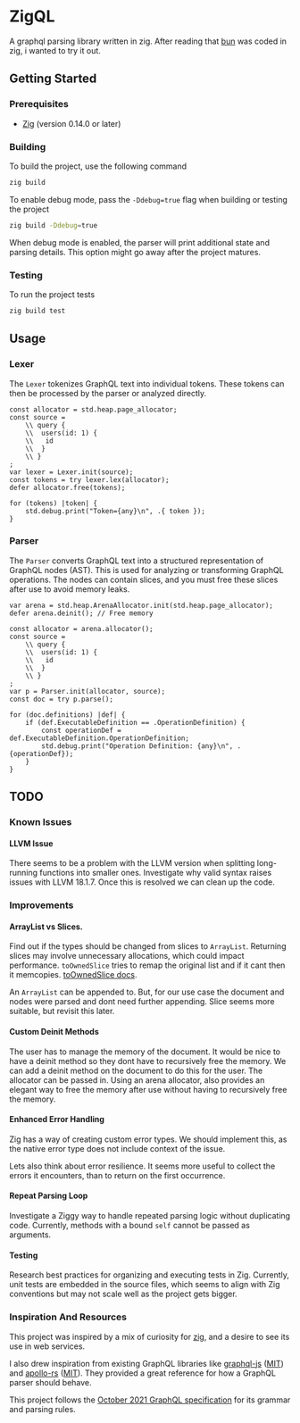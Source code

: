 # ZigQL
A graphql parsing library written in zig.
After reading that [bun](https://bun.sh/) was coded in zig, i wanted to try it out.

## Getting Started

### Prerequisites

- [Zig](https://ziglang.org/) (version 0.14.0 or later)

### Building

To build the project, use the following command

```bash
zig build
```

To enable debug mode, pass the `-Ddebug=true` flag when building or testing the project

```bash
zig build -Ddebug=true
```

When debug mode is enabled, the parser will print additional state and parsing details.
This option might go away after the project matures.

### Testing

To run the project tests

```bash
zig build test
```

## Usage

### Lexer

The `Lexer` tokenizes GraphQL text into individual tokens. These tokens can then be processed by the parser or analyzed directly.


```zig
const allocator = std.heap.page_allocator;
const source =
    \\ query {
    \\  users(id: 1) {
    \\   id
    \\  }
    \\ }
;
var lexer = Lexer.init(source);
const tokens = try lexer.lex(allocator);
defer allocator.free(tokens);

for (tokens) |token| {
    std.debug.print("Token={any}\n", .{ token });
}
```

### Parser
The `Parser` converts GraphQL text into a structured representation of GraphQL nodes (AST). This is used for analyzing or transforming GraphQL operations. The nodes can contain slices, and you must free these slices after use to avoid memory leaks.

```zig
var arena = std.heap.ArenaAllocator.init(std.heap.page_allocator);
defer arena.deinit(); // Free memory

const allocator = arena.allocator();
const source =
    \\ query {
    \\  users(id: 1) {
    \\   id
    \\  }
    \\ }
;
var p = Parser.init(allocator, source);
const doc = try p.parse();

for (doc.definitions) |def| {
    if (def.ExecutableDefinition == .OperationDefinition) {
        const operationDef = def.ExecutableDefinition.OperationDefinition;
        std.debug.print("Operation Definition: {any}\n", .{operationDef});
    }
}
```

## TODO

### Known Issues

#### LLVM Issue
There seems to be a problem with the LLVM version when splitting long-running functions into smaller ones. Investigate why valid syntax raises issues with LLVM 18.1.7. Once this is resolved we can clean up the code.

### Improvements

#### ArrayList vs Slices.
Find out if the types should be changed from slices to `ArrayList`.
Returning slices may involve unnecessary allocations, which could impact performance.
`toOwnedSlice` tries to remap the original list and if it cant then it memcopies.
[toOwnedSlice docs](https://ziglang.org/documentation/master/std/#std.array_list.ArrayListAlignedUnmanaged.toOwnedSlice).

An `ArrayList` can be appended to. But, for our use case the document and nodes were parsed and dont need further appending. Slice seems more suitable, but revisit this later.

#### Custom Deinit Methods
The user has to manage the memory of the document. It would be nice to have a deinit method so they dont have to recursively free the memory. We can add a deinit method on the document to do this for the user.
The allocator can be passed in. Using an arena allocator, also provides an elegant way to free the memory after use without having to recursively free the memory.

#### Enhanced Error Handling
Zig has a way of creating custom error types. We should implement this, as the native error type does not include context of the issue.

Lets also think about error resilience. It seems more useful to collect the errors it encounters, than to return on the first occurrence. 

#### Repeat Parsing Loop
Investigate a Ziggy way to handle repeated parsing logic without duplicating code. Currently, methods with a bound `self` cannot be passed as arguments.

#### Testing
Research best practices for organizing and executing tests in Zig. Currently, unit tests are embedded in the source files, which seems to align with Zig conventions but may not scale well as the project gets bigger.

### Inspiration And Resources
This project was inspired by a mix of curiosity for [zig](https://ziglang.org/), and a desire to see its use in web services.

I also drew inspiration from existing GraphQL libraries like [graphql-js](https://github.com/graphql/graphql-js) ([MIT](https://github.com/apollographql/apollo-rs/blob/main/LICENSE-MIT)) and [apollo-rs](https://github.com/apollographql/apollo-rs) ([MIT](https://github.com/apollographql/apollo-rs/blob/main/LICENSE-MIT)). They provided a great reference for how a GraphQL parser should behave.

This project follows the [October 2021 GraphQL specification](https://spec.graphql.org/October2021) for its grammar and parsing rules.